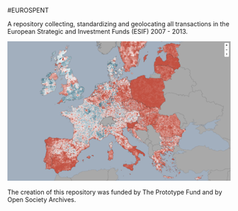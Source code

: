 #EUROSPENT

A repository collecting, standardizing and geolocating all transactions in the European Strategic and Investment Funds (ESIF) 2007 - 2013.

![All subsidies received - municipality view](https://github.com/eurospent/eurospent/blob/master/img/eurospent_server.png "All subsidies received - municipality view")

The creation of this repository was funded by The Prototype Fund and by Open Society Archives.